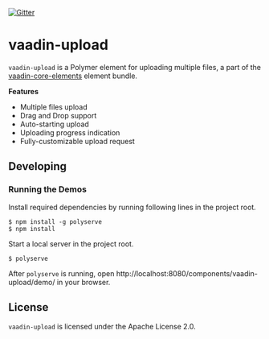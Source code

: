[![Gitter](https://badges.gitter.im/Join%20Chat.svg)](https://gitter.im/vaadin/vaadin-core-elements?utm_source=badge&utm_medium=badge&utm_campaign=pr-badge)

# vaadin-upload

`vaadin-upload` is a Polymer element for uploading multiple files, a part of the [vaadin-core-elements](https://vaadin.com/elements) element bundle.

**Features**

- Multiple files upload
- Drag and Drop support
- Auto-starting upload
- Uploading progress indication
- Fully-customizable upload request

<!-- TODO: Add Getting Started section with some links for documentation, when it would be available
## Getting Started
-->

## Developing

### Running the Demos

Install required dependencies by running following lines in the project root.
```shell
$ npm install -g polyserve
$ npm install
```

Start a local server in the project root.
```shell
$ polyserve
```

After `polyserve` is running, open http://localhost:8080/components/vaadin-upload/demo/ in your browser.

<!-- TODO: describe running tests when adding them
### Running the Automated Tests

Open http://localhost:8080/components/vaadin-upload/test/ in your browser or
run from the command-line:
```shell
$ npm install -g web-component-tester
$ wct
```
-->

## License

`vaadin-upload` is licensed under the Apache License 2.0.
